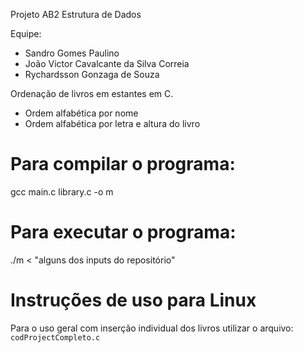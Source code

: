 Projeto AB2 Estrutura de Dados

Equipe:
- Sandro Gomes Paulino
- João Victor Cavalcante da Silva Correia
- Rychardsson Gonzaga de Souza

Ordenação de livros em estantes em C.

- Ordem alfabética por nome
- Ordem alfabética por letra e altura do livro
  

# Para compilar o programa: 
gcc main.c library.c -o m

# Para executar o programa: 
./m < "alguns dos inputs do repositório"

# Instruções de uso para Linux

Para o uso geral com inserção individual dos livros utilizar o arquivo: `codProjectCompleto.c`


